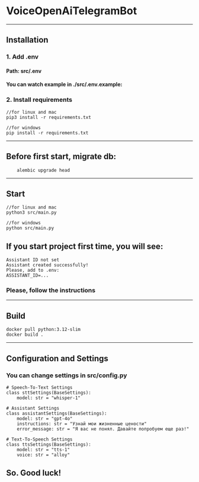 # VoiceOpenAiTelegramBot

***

## Installation
### 1. Add .env
#### Path: src/.env
#### You can watch example in ./src/.env.example:

### 2. Install requirements
````
//for linux and mac
pip3 install -r requirements.txt

//for windows
pip install -r requirements.txt
````

***

## Before first start, migrate db:
````
    alembic upgrade head
````

***

## Start
````
//for linux and mac
python3 src/main.py

//for windows
python src/main.py
````

## If you start project first time, you will see:
````
Assistant ID not set
Assistant created successfully!
Please, add to .env:
ASSISTANT_ID=...
````
### Please, follow the instructions


***

## Build
````
docker pull python:3.12-slim
docker build .
````

****

## Configuration and Settings
### You can change settings in src/config.py
````
# Speech-To-Text Settings
class sttSettings(BaseSettings):
    model: str = "whisper-1"

# Assistant Settings
class assistantSettings(BaseSettings):
    model: str = "gpt-4o"
    instructions: str = "Узнай мои жизненные цености"
    error_message: str = "Я вас не понял. Давайте попробуем еще раз!"

# Text-To-Speech Settings
class ttsSettings(BaseSettings):
    model: str = "tts-1"
    voice: str = "alloy"
````

## So. Good luck!